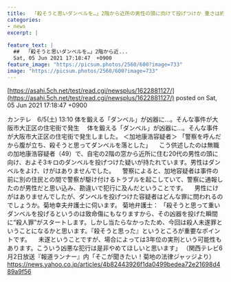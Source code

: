 ```yaml
---
title:  「殺そうと思いダンベルを…」2階から近所の男性の頭に向けて投げつけか 重さは約3kg 逮捕の男が問われる罪は  
categories:
- news
excerpt: |
  
feature_text: |
  ##  「殺そうと思いダンベルを…」2階から近...
  Sat, 05 Jun 2021 17:18:47  +0900
feature_image: "https://picsum.photos/2560/600?image=733"
image: "https://picsum.photos/2560/600?image=733"
---
```


[https://asahi.5ch.net/test/read.cgi/newsplus/1622881127/](https://asahi.5ch.net/test/read.cgi/newsplus/1622881127/)
posted on Sat, 05 Jun 2021 17:18:47  +0900

<!--more-->

カンテレ　6/5(土) 13:10 体を鍛える「ダンベル」が凶器に…。そんな事件が大阪市大正区の住宅街で発生 　体を鍛える「ダンベル」が凶器に…。そんな事件が大阪市大正区の住宅街で発生しました。 ＜加地康浩容疑者＞ 「警察を呼んだから腹が立ち、殺そうと思ってダンベルを落とした」 　こう供述したのは無職の加地康浩容疑者（49）で、自宅の2階の窓から近所に住む20代の男性の頭に向け、およそ3キロのダンベルを投げつけた疑いが持たれています。男性はダンベルをよけ、けがはありませんでした。 　警察によると、加地容疑者は事件の前に別の住民との間で警察が駆け付けるトラブルを起こしていて、警察に通報したのが男性だと思い込み、勘違いで犯行に及んだということです。 　男性にけがはありませんでしたが、ダンベルを投げつけた容疑者はどんな罪に問われるのでしょうか。菊地幸夫弁護士に伺います。 菊地弁護士： 「殺そうと思って重いダンベルを投げるというのは致命傷にもなりますから、その凶器を投げた瞬間に“殺人罪”がスタートします。しかし当たらなかったため、今回は殺人未遂罪ということになるかと思います。『殺そうと思った』というところが重要なポイントです。 　未遂ということですが、場合によっては3年位の実刑という可能性もあります。こういう凶悪な犯行は是非やめてほしいと思います」 （関西テレビ6月2日放送『報道ランナー』内「そこが聞きたい！菊地の法律ジャッジより） https://news.yahoo.co.jp/articles/4b82443926f1da0499bedea72e21698d489a9f56
